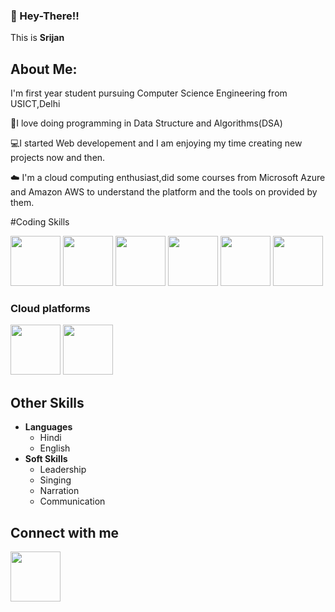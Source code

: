 ### 👋 Hey-There!! 
This is **Srijan**
## About Me:
I'm first year student pursuing Computer Science Engineering from USICT,Delhi

🌟I love doing programming in Data Structure and Algorithms(DSA) 

💻I started Web developement and I am enjoying my time creating new projects now and then. 

☁️ I'm a cloud computing enthusiast,did some courses from Microsoft Azure and Amazon AWS to understand the platform and the tools on provided by them.

#Coding Skills

<p>
<img src="https://upload.wikimedia.org/wikipedia/commons/thumb/1/18/ISO_C%2B%2B_Logo.svg/1200px-ISO_C%2B%2B_Logo.svg.png" height=80px/>
<img src="https://i.pinimg.com/originals/6e/46/e7/6e46e7dbe2bb73dacc055e5dbd85c3ad.png"height=80px/>
<img src="https://toppng.com/uploads/preview/python-logo-11609373642q9ewsev5ea.png" height=80px/>
<img src="https://encrypted-tbn0.gstatic.com/images?q=tbn:ANd9GcSkRUGXR_pLaNtbB7Uw9fKjJBWu42VCTQHy-3pAvBp1vC9yiVdH602-e7mRrLDCkKyojKg&usqp=CAU"height=80px/>
<img src="https://cdn4.iconfinder.com/data/icons/social-media-logos-6/512/121-css3-512.png"height=80px/>
<img src="https://encrypted-tbn0.gstatic.com/images?q=tbn:ANd9GcSJuu0O0PfboD7apVd33JG9kd9aP45iW96IDW9NZM4zxkv2UTsAO5w8emrvdZiGr5-roH0&usqp=CAU"height=80px/>

### Cloud platforms
<p>
<img src="https://a0.awsstatic.com/libra-css/images/logos/aws_logo_smile_1200x630.png"height=80px/>
<img src="https://upload.wikimedia.org/wikipedia/commons/thumb/f/fa/Microsoft_Azure.svg/1200px-Microsoft_Azure.svg.png"height=80px/>
</p>

## Other Skills

- **Languages**
   - Hindi
   - English
- **Soft Skills**
   - Leadership
   - Singing
   - Narration
   - Communication
 ## Connect with me
  
  [<img src="https://www.citypng.com/public/uploads/preview/hd-linkedin-official-logo-transparent-background-31623962207jz85kqlqot.png" width=80px/>](https://www.linkedin.com/in/srijan-ab9909229/)     
